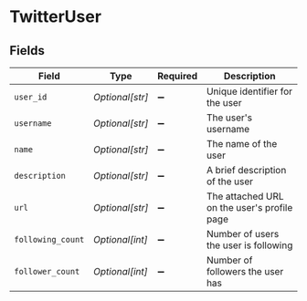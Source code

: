 # TwitterUser


## Fields

| Field                                       | Type                                        | Required                                    | Description                                 |
| ------------------------------------------- | ------------------------------------------- | ------------------------------------------- | ------------------------------------------- |
| `user_id`                                   | *Optional[str]*                             | :heavy_minus_sign:                          | Unique identifier for the user              |
| `username`                                  | *Optional[str]*                             | :heavy_minus_sign:                          | The user's username                         |
| `name`                                      | *Optional[str]*                             | :heavy_minus_sign:                          | The name of the user                        |
| `description`                               | *Optional[str]*                             | :heavy_minus_sign:                          | A brief description of the user             |
| `url`                                       | *Optional[str]*                             | :heavy_minus_sign:                          | The attached URL on the user's profile page |
| `following_count`                           | *Optional[int]*                             | :heavy_minus_sign:                          | Number of users the user is following       |
| `follower_count`                            | *Optional[int]*                             | :heavy_minus_sign:                          | Number of followers the user has            |
